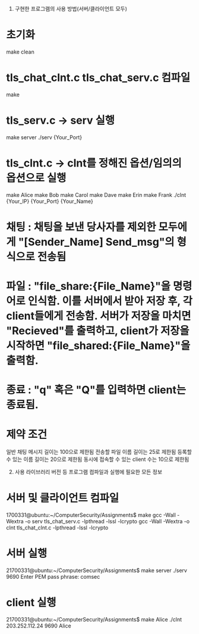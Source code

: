 1. 구현한 프로그램의 사용 방법(서버/클라이언트 모두)
# 초기화
make clean 
# tls_chat_clnt.c tls_chat_serv.c 컴파일
make
# tls_serv.c -> serv 실행
make server
./serv {Your_Port}
# tls_clnt.c -> clnt를 정해진 옵션/임의의 옵션으로 실행
make Alice
make Bob
make Carol
make Dave
make Erin 
make Frank
./clnt {Your_IP} {Your_Port} {Your_Name}

# 채팅 : 채팅을 보낸 당사자를 제외한 모두에게 "[Sender_Name] Send_msg"의 형식으로 전송됨
# 파일 : "file_share:{File_Name}"을 명령어로 인식함. 이를 서버에서 받아 저장 후, 각 client들에게 전송함. 서버가 저장을 마치면 "Recieved"를 출력하고, client가 저장을 시작하면 "file_shared:{File_Name}"을 출력함.
# 종료 : "q" 혹은 "Q"를 입력하면 client는 종료됨.

# 제약 조건
일반 채팅 메시지 길이는 100으로 제한됨
전송할 파일 이름 길이는 25로 제한됨
등록할 수 있는 이름 길이는 20으로 제한됨
동시에 접속할 수 있는 client 수는 10으로 제한됨

2. 사용 라이브러리 버전 등 프로그램 컴파일과 실행에 필요한 모든 정보

# 서버 및 클라이언트 컴파일
1700331@ubuntu:~/ComputerSecurity/Assignments$ make
gcc -Wall -Wextra -o serv tls_chat_serv.c -lpthread -lssl -lcrypto
gcc -Wall -Wextra -o clnt tls_chat_clnt.c -lpthread -lssl -lcrypto

# 서버 실행
21700331@ubuntu:~/ComputerSecurity/Assignments$ make server
./serv 9690
Enter PEM pass phrase: comsec

# client 실행
21700331@ubuntu:~/ComputerSecurity/Assignments$ make Alice
./clnt 203.252.112.24 9690 Alice


